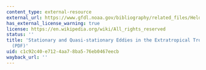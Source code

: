 ```yaml
---
content_type: external-resource
external_url: https://www.gfdl.noaa.gov/bibliography/related_files/Held1983_Reduced.pdf
has_external_license_warning: true
license: https://en.wikipedia.org/wiki/All_rights_reserved
status: ''
title: 'Stationary and Quasi-stationary Eddies in the Extratropical Troposphere: Theory
  (PDF)'
uid: c1c92c40-e712-4aa7-8ba5-76eb0467eecb
wayback_url: ''
---
```

